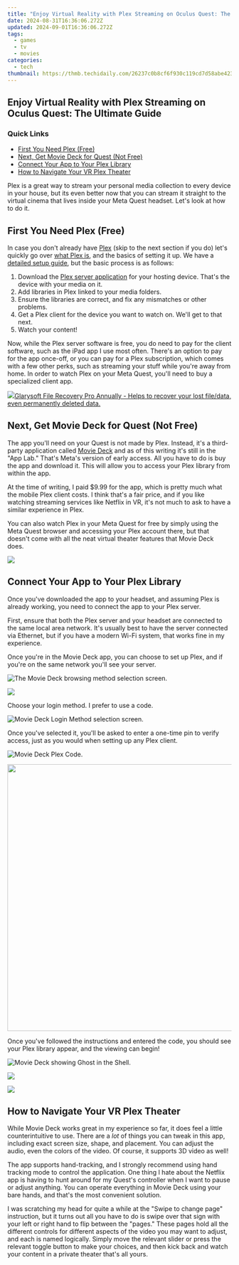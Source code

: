 ```yaml
---
title: "Enjoy Virtual Reality with Plex Streaming on Oculus Quest: The Ultimate Guide"
date: 2024-08-31T16:36:06.272Z
updated: 2024-09-01T16:36:06.272Z
tags:
  - games
  - tv
  - movies
categories:
  - tech
thumbnail: https://thmb.techidaily.com/26237c0b8cf6f930c119cd7d58abe423d11d796e2ad6cf886d90c9a4679357e1.jpg
---
```


## Enjoy Virtual Reality with Plex Streaming on Oculus Quest: The Ultimate Guide

### Quick Links

* [First You Need Plex (Free)](https://www.howtogeek.com/you-can-watch-plex-in-vr-on-your-meta-quest-heres-how/#first-you-need-plex-free)
* [Next, Get Movie Deck for Quest (Not Free)](https://www.howtogeek.com/you-can-watch-plex-in-vr-on-your-meta-quest-heres-how/#next-get-movie-deck-for-quest-not-free)
* [Connect Your App to Your Plex Library](https://eaxpv-info.techidaily.com/new-2024-approved-hacking-youtube-success-peak-audience-engagement-timing/)
* [How to Navigate Your VR Plex Theater](https://extra-guidance.techidaily.com/2024-approved-step-by-step-tips-for-turning-gopro-into-professionals-best-work/)

 Plex is a great way to stream your personal media collection to every device in your house, but its even better now that you can stream it straight to the virtual cinema that lives inside your Meta Quest headset. Let's look at how to do it.

##  First You Need Plex (Free)

 In case you don't already have [Plex](https://www.anrdoezrs.net/links/3607085/type/dlg/sid/UUhtgUeUpU2003587/https://www.plex.tv/) (skip to the next section if you do) let's quickly go over [what Plex is](https://network-issues.techidaily.com/instantly-eradicate-playback-problems/), and the basics of setting it up. We have a [detailed setup guide](https://facebook-clips.techidaily.com/new-2024-approved-social-storytelling-revolutionized-for-no-charge/), but the basic process is as follows:

1. Download the [Plex server application](https://www.anrdoezrs.net/links/3607085/type/dlg/sid/UUhtgUeUpU2003587/https://www.plex.tv/media-server-downloads/) for your hosting device. That's the device with your media on it.
2. Add libraries in Plex linked to your media folders.
3. Ensure the libraries are correct, and fix any mismatches or other problems.
4. Get a Plex client for the device you want to watch on. We'll get to that next.
5. Watch your content!

 Now, while the Plex server software is free, you do need to pay for the client software, such as the iPad app I use most often. There's an option to pay for the app once-off, or you can pay for a Plex subscription, which comes with a few other perks, such as streaming your stuff while you're away from home. In order to watch Plex on your Meta Quest, you'll need to buy a specialized client app.

<!-- affiliate ads begin -->
<a href="https://order.glarysoft.com/order/checkout.php?PRODS=35504869&QTY=1&AFFILIATE=108875&CART=1"><img src="https://secure.avangate.com/images/merchant/6734fa703f6633ab896eecbdfad8953a/products/1_FR-200-1.png" border="0">Glarysoft File Recovery Pro Annually -  Helps to recover your lost file/data, even permanently deleted data. 
</a>
<!-- affiliate ads end -->
##  Next, Get Movie Deck for Quest (Not Free)

 The app you'll need on your Quest is not made by Plex. Instead, it's a third-party application called [Movie Deck](https://www.oculus.com/deeplink/?action=view&path=/app/6664246617031653&ref=oculus%5Fdesktop) and as of this writing it's still in the "App Lab." That's Meta's version of early access. All you have to do is buy the app and download it. This will allow you to access your Plex library from within the app.

 At the time of writing, I paid $9.99 for the app, which is pretty much what the mobile Plex client costs. I think that's a fair price, and if you like watching streaming services like Netflix in VR, it's not much to ask to have a similar experience in Plex.

 You can also watch Plex in your Meta Quest for free by simply using the Meta Quest browser and accessing your Plex account there, but that doesn't come with all the neat virtual theater features that Movie Deck does.

<!-- affiliate ads begin -->
<a href="https://secure.2checkout.com/order/checkout.php?PRODS=4620780&QTY=1&AFFILIATE=108875&CART=1"><img src="https://secure.avangate.com/images/merchant/07dd4d5a72f5740ef0f035f201951476/728__90banner.jpg" border="0"></a>
<!-- affiliate ads end -->
##  Connect Your App to Your Plex Library

 Once you've downloaded the app to your headset, and assuming Plex is already working, you need to connect the app to your Plex server.

 First, ensure that both the Plex server and your headset are connected to the same local area network. It's usually best to have the server connected via Ethernet, but if you have a modern Wi-Fi system, that works fine in my experience.

 Once you're in the Movie Deck app, you can choose to set up Plex, and if you're on the same network you'll see your server.

![The Movie Deck browsing method selection screen.](https://static1.howtogeekimages.com/wordpress/wp-content/uploads/2024/06/mpvie-deck-select-plex.jpeg) 

<!-- affiliate ads begin -->
<a href="https://secure.2checkout.com/order/checkout.php?PRODS=4620778&QTY=1&AFFILIATE=108875&CART=1"><img src="https://secure.avangate.com/images/merchant/07dd4d5a72f5740ef0f035f201951476/300__250banner.jpg" border="0"></a>
<!-- affiliate ads end -->
 Choose your login method. I prefer to use a code.

![Movie Deck Login Method selection screen.](https://static1.howtogeekimages.com/wordpress/wp-content/uploads/2024/06/movie-deck-login-method.jpeg) 

 Once you've selected it, you'll be asked to enter a one-time pin to verify access, just as you would when setting up any Plex client.

![Movie Deck Plex Code.](https://static1.howtogeekimages.com/wordpress/wp-content/uploads/2024/06/movie-deck-plex-code.jpeg) 

<!-- affiliate ads begin -->
<a href="https://appsumo.8odi.net/c/5597632/2082535/7443" target="_top" id="2082535"><img src="//a.impactradius-go.com/display-ad/7443-2082535" border="0" alt="" width="1200" height="600"/></a><img height="0" width="0" src="https://appsumo.8odi.net/i/5597632/2082535/7443" style="position:absolute;visibility:hidden;" border="0" />
<!-- affiliate ads end -->
 Once you've followed the instructions and entered the code, you should see your Plex library appear, and the viewing can begin!

![Movie Deck showing Ghost in the Shell.](https://static1.howtogeekimages.com/wordpress/wp-content/uploads/2024/06/movie-deck-gits.jpeg) 

<!-- affiliate ads begin -->
<a href="https://estore.winxdvd.com/order/checkout.php?PRODS=12653853&QTY=1&AFFILIATE=108875&CART=1"><img src="https://secure.avangate.com/images/merchant/bcb41ccdc4363c6848a1d760f26c28a0/products/14_videoproc-converter-ai-box.png" border="0"></a>
<!-- affiliate ads end -->
<!-- affiliate ads begin -->
<a href="https://store.iobit.com/order/checkout.php?PRODS=1468905&QTY=1&AFFILIATE=108875&CART=1"><img src="https://secure.avangate.com/images/merchant/184260348236f9554fe9375772ff966e/ascscan_728x90.png" border="0"></a>
<!-- affiliate ads end -->
##  How to Navigate Your VR Plex Theater

 While Movie Deck works great in my experience so far, it does feel a little counterintuitive to use. There are a _lot_ of things you can tweak in this app, including exact screen size, shape, and placement. You can adjust the audio, even the colors of the video. Of course, it supports 3D video as well!

 The app supports hand-tracking, and I strongly recommend using hand tracking mode to control the application. One thing I hate about the Netflix app is having to hunt around for my Quest's controller when I want to pause or adjust anything. You can operate everything in Movie Deck using your bare hands, and that's the most convenient solution.

 I was scratching my head for quite a while at the "Swipe to change page" instruction, but it turns out all you have to do is swipe over that sign with your left or right hand to flip between the "pages." These pages hold all the different controls for different aspects of the video you may want to adjust, and each is named logically. Simply move the relevant slider or press the relevant toggle button to make your choices, and then kick back and watch your content in a private theater that's all yours.

<ins class="adsbygoogle"
     style="display:block"
     data-ad-format="autorelaxed"
     data-ad-client="ca-pub-7571918770474297"
     data-ad-slot="1223367746"></ins>



<ins class="adsbygoogle"
     style="display:block"
     data-ad-client="ca-pub-7571918770474297"
     data-ad-slot="8358498916"
     data-ad-format="auto"
     data-full-width-responsive="true"></ins>


